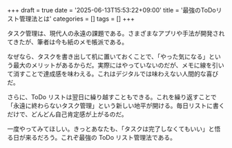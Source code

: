 +++
draft = true
date = '2025-06-13T15:53:22+09:00'
title = '最強のToDoリスト管理法とは'
categories = []
tags = []
+++

タスク管理は、現代人の永遠の課題である。さまざまなアプリや手法が開発されてきたが、筆者は今も紙のメモ帳派である。

なぜなら、タスクを書き出して机に置いておくことで、「やった気になる」という最大のメリットがあるからだ。実際にはやっていないのだが、メモに線を引いて消すことで達成感を味わえる。これはデジタルでは味わえない人間的な喜びだ。

さらに、ToDo リストは翌日に繰り越すこともできる。これを繰り返すことで「永遠に終わらないタスク管理」という新しい地平が開ける。毎日リストに書くだけで、どんどん自己肯定感が上がるのだ。

一度やってみてほしい。きっとあなたも、「タスクは完了しなくてもいい」と悟る日が来るだろう。これぞ最強の ToDo リスト管理法である。
